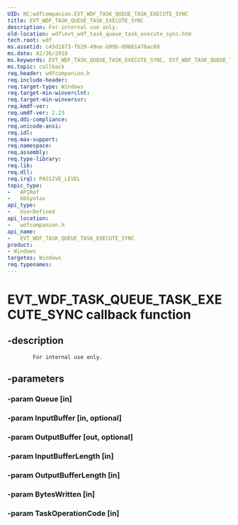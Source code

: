 ```yaml
---
UID: NC:wdfcompanion.EVT_WDF_TASK_QUEUE_TASK_EXECUTE_SYNC
title: EVT_WDF_TASK_QUEUE_TASK_EXECUTE_SYNC
description: For internal use only.
old-location: wdf\evt_wdf_task_queue_task_execute_sync.htm
tech.root: wdf
ms.assetid: c45d1873-fb29-49ee-b99b-09861478ac89
ms.date: 02/26/2018
ms.keywords: EVT_WDF_TASK_QUEUE_TASK_EXECUTE_SYNC, EVT_WDF_TASK_QUEUE_TASK_EXECUTE_SYNC callback, EVT_WDF_TASK_QUEUE_TASK_EXECUTE_SYNC callback function, wdf.evt_wdf_task_queue_task_execute_sync, wdfcompanion/EVT_WDF_TASK_QUEUE_TASK_EXECUTE_SYNC
ms.topic: callback
req.header: wdfcompanion.h
req.include-header: 
req.target-type: Windows
req.target-min-winverclnt: 
req.target-min-winversvr: 
req.kmdf-ver: 
req.umdf-ver: 2.23
req.ddi-compliance: 
req.unicode-ansi: 
req.idl: 
req.max-support: 
req.namespace: 
req.assembly: 
req.type-library: 
req.lib: 
req.dll: 
req.irql: PASSIVE_LEVEL
topic_type:
-	APIRef
-	kbSyntax
api_type:
-	UserDefined
api_location:
-	wdfcompanion.h
api_name:
-	EVT_WDF_TASK_QUEUE_TASK_EXECUTE_SYNC
product:
- Windows
targetos: Windows
req.typenames: 
---
```


# EVT_WDF_TASK_QUEUE_TASK_EXECUTE_SYNC callback function


## -description



			For internal use only.


## -parameters




### -param Queue [in]


### -param InputBuffer [in, optional]


### -param OutputBuffer [out, optional]


### -param InputBufferLength [in]


### -param OutputBufferLength [in]


### -param BytesWritten [in]


### -param TaskOperationCode [in]

